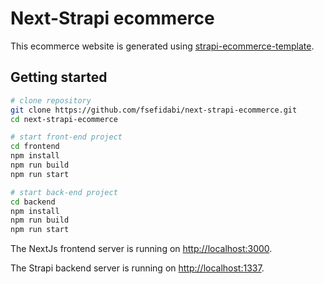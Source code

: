 # Next-Strapi ecommerce

This ecommerce website is generated using [strapi-ecommerce-template](https://github.com/strapi/starters-and-templates/blob/main/packages/templates/ecommerce).

## Getting started
```bash
# clone repository
git clone https://github.com/fsefidabi/next-strapi-ecommerce.git
cd next-strapi-ecommerce

# start front-end project
cd frontend
npm install
npm run build
npm run start

# start back-end project
cd backend
npm install
npm run build
npm run start
```

The NextJs frontend server is running on [http://localhost:3000](http://localhost:3000).

The Strapi backend server is running on [http://localhost:1337](http://localhost:1337).
